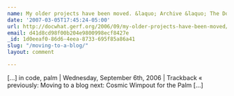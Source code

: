 ```yaml
---
name: My older projects have been moved. &laquo; Archive &laquo; The Doctor What
date: '2007-03-05T17:45:24-05:00'
url: http://docwhat.gerf.org/2006/09/my-older-projects-have-been-moved/
email: d41d8cd98f00b204e9800998ecf8427e
_id: 1d0eeaf0-86d6-4eea-8733-695f85a86a41
slug: "/moving-to-a-blog/"
layout: comment

---
```


[...] in code, palm | Wednesday, September 6th, 2006 | Trackback  &laquo; previously: Moving to a blog next: Cosmic Wimpout for the Palm [...]
